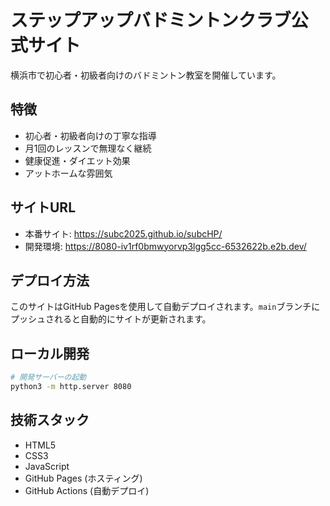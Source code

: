 # ステップアップバドミントンクラブ公式サイト

横浜市で初心者・初級者向けのバドミントン教室を開催しています。

## 特徴
- 初心者・初級者向けの丁寧な指導
- 月1回のレッスンで無理なく継続
- 健康促進・ダイエット効果
- アットホームな雰囲気

## サイトURL
- 本番サイト: https://subc2025.github.io/subcHP/
- 開発環境: https://8080-iv1rf0bmwyorvp3lgg5cc-6532622b.e2b.dev/

## デプロイ方法
このサイトはGitHub Pagesを使用して自動デプロイされます。`main`ブランチにプッシュされると自動的にサイトが更新されます。

## ローカル開発
```bash
# 開発サーバーの起動
python3 -m http.server 8080
```

## 技術スタック
- HTML5
- CSS3
- JavaScript
- GitHub Pages (ホスティング)
- GitHub Actions (自動デプロイ)